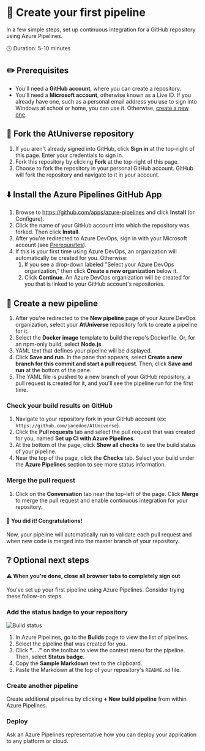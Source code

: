 


# :rocket: Create your first pipeline

In a few simple steps, set up continuous integration for a GitHub repository using Azure Pipelines.

:clock3: Duration: 5-10 minutes

## :pencil2: Prerequisites

* You'll need a **GitHub account**, where you can create a repository.
* You'll need a **Microsoft account**, otherwise known as a Live ID. If you already have one, such as a personal email address you use to sign into Windows at school or home, you can use it. Otherwise, [create a new one](https://signup.live.com/signup/).

## :hammer: Fork the AtUniverse repository

1. If you aren't already signed into GitHub, click **Sign in** at the top-right of this page. Enter your credentials to sign in.
1. Fork this repository by clicking **Fork** at the top-right of this page.
1. Choose to fork the repository in your personal GitHub account. GitHub will fork the repository and navigate to it in your account.

## :arrow_down: Install the Azure Pipelines GitHub App

1. Browse to https://github.com/apps/azure-pipelines and click **Install** (or Configure).
1. Click the name of your GitHub account into which the repository was forked. Then click **Install**.
1. After you're redirected to Azure DevOps, sign in with your Microsoft account (see [Prerequisites](#Prerequisites)).
1. If this is your first time using Azure DevOps, an organization will automatically be created for you. Otherwise:
    1. If you see a drop-down labeled "Select your Azure DevOps organization," then click **Create a new organization** below it.
    1. Click **Continue**. An Azure DevOps organization will be created for you that is linked to your GitHub account's repositories.

## :rocket: Create a new pipeline

1. After you're redirected to the **New pipeline** page of your Azure DevOps organization, select your **AtUniverse** repository fork to create a pipeline for it.
1. Select the **Docker image** template to build the repo's Dockerfile. Or, for an npm-only build, select **Node.js**.
1. YAML text that defines your pipeline will be displayed.
1. Click **Save and run**. In the pane that appears, select **Create a new branch for this commit and start a pull request**. Then, click **Save and run** at the bottom of the pane.
1. The YAML file is pushed to a new branch of your GitHub repository, a pull request is created for it, and you'll see the pipeline run for the first time.

### Check your build results on GitHub

1. Navigate to your repository fork in your GitHub account (ex: `https://github.com/janedoe/AtUniverse`).
1. Click the **Pull requests** tab and select the pull request that was created for you, named **Set up CI with Azure Pipelines**.
1. At the bottom of the page, click **Show all checks** to see the build status of your pipeline.
1. Near the top of the page, click the **Checks** tab. Select your build under the **Azure Pipelines** section to see more status information.

### Merge the pull request
1. Click on the **Conversation** tab near the top-left of the page. Click **Merge** to merge the pull request and enable continuous integration for your repository.

#### :tada: You did it! Congratulations!

Now, your pipeline will automatically run to validate each pull request and when new code is merged into the master branch of your repository.

## :grey_question: Optional next steps

#### :warning: When you're done, close all browser tabs to completely sign out

You've set up your first pipeline using Azure Pipelines. Consider trying these follow-on steps.

### Add the status badge to your repository
  ![Build status](https://dev.azure.com/typescript/TypeScript/_apis/build/status/TypeScript%20Insider%20Publish)
1. In Azure Pipelines, go to the **Builds** page to view the list of pipelines.
1. Select the pipeline that was created for you.
1. Click **". . ."** on the toolbar to view the context menu for the pipeline. Then, select **Status badge**.
1. Copy the **Sample Markdown** text to the clipboard.
1. Paste the Markdown at the top of your repository's `README.md` file.

### Create another pipeline

Create additional pipelines by clicking **+ New build pipeline** from within Azure Pipelines.

### Deploy

Ask an Azure Pipelines representative how you can deploy your application to any platform or cloud.
